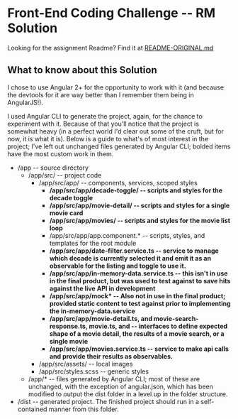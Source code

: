 # Front-End Coding Challenge -- RM Solution

Looking for the assignment Readme?  Find it at [README-ORIGINAL.md](./README-ORIGINAL.md)

## What to know about this Solution

I chose to use Angular 2+ for the opportunity to work with it (and because the devtools for it are way better than I remember them being in AngularJS!).  

I used Angular CLI to generate the project, again, for the chance to experiment with it.  Because of that you'll notice that the project is somewhat heavy (in a perfect world I'd clear out some of the cruft, but for now, it is what it is).  Below is a guide to what's of most interest in the project; I've left out unchanged files generated by Angular CLI; bolded items have the most custom work in them.

* /app -- source directory
  * /app/src/ -- project code
    * /app/src/app/ -- components, services, scoped styles
      * **/app/src/app/decade-toggle/ -- scripts and styles for the decade toggle**
      * **/app/src/app/movie-detail/ -- scripts and styles for a single movie card**
      * **/app/src/app/movies/ -- scripts and styles for the movie list loop**
      * /app/src/app/app.component.&ast; -- scripts, styles, and templates for the root module
      * **/app/src/app/date-filter.service.ts -- service to manage which decade is currently selected it and emit it as an observable for the listing and toggle to use it.**
      * **/app/src/app/in-memory-data.service.ts -- this isn't in use in the final product, but was used to test against to save hits against the live API in development**
      * **/app/src/app/mock&ast; -- Also not in use in the final product; provided static content to test against prior to implementing the in-memory-data.service**
      * **/app/src/app/movie-detail.ts, and movie-search-response.ts, movie.ts, and  -- interfaces to define expected shape of a movie detail, the results of a movie search, or a single movie**
      * **/app/src/app/movies.service.ts -- service to make api calls and provide their results as observables.**
    * /app/src/assets/ -- local images
    * /app/src/styles.scss -- generic styles
  * /app/* -- files generated by Angular CLI; most of these are unchanged, with the exception of angular.json, which has been modified to output the dist folder in a level up in the folder structure.
* /dist -- generated project.  The finished project should run in a self-contained manner from this folder.
